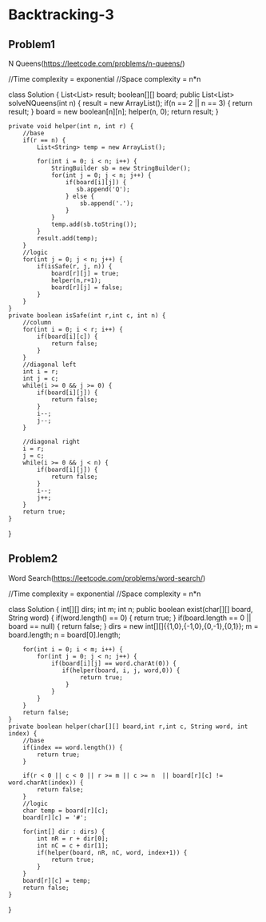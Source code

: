 # Backtracking-3

## Problem1

N Queens(https://leetcode.com/problems/n-queens/)

//Time complexity = exponential
//Space complexity = n\*n

class Solution {
List<List<String>> result;
boolean[][] board;
public List<List<String>> solveNQueens(int n) {
result = new ArrayList();
if(n == 2 || n == 3) {
return result;
}
board = new boolean[n][n];
helper(n, 0);
return result;
}

    private void helper(int n, int r) {
        //base
        if(r == n) {
            List<String> temp = new ArrayList();

            for(int i = 0; i < n; i++) {
                StringBuilder sb = new StringBuilder();
                for(int j = 0; j < n; j++) {
                    if(board[i][j]) {
                       sb.append('Q');
                    } else {
                        sb.append('.');
                    }
                }
                temp.add(sb.toString());
            }
            result.add(temp);
        }
        //logic
        for(int j = 0; j < n; j++) {
            if(isSafe(r, j, n)) {
                board[r][j] = true;
                helper(n,r+1);
                board[r][j] = false;
            }
        }
    }
    private boolean isSafe(int r,int c, int n) {
        //column
        for(int i = 0; i < r; i++) {
            if(board[i][c]) {
                return false;
            }
        }
        //diagonal left
        int i = r;
        int j = c;
        while(i >= 0 && j >= 0) {
            if(board[i][j]) {
                return false;
            }
            i--;
            j--;
        }

        //diagonal right
        i = r;
        j = c;
        while(i >= 0 && j < n) {
            if(board[i][j]) {
                return false;
            }
            i--;
            j++;
        }
        return true;
    }

}

## Problem2

Word Search(https://leetcode.com/problems/word-search/)

//Time complexity = exponential
//Space complexity = n\*n

class Solution {
int[][] dirs;
int m;
int n;
public boolean exist(char[][] board, String word) {
if(word.length() == 0) {
return true;
}
if(board.length == 0 || board == null) {
return false;
}
dirs = new int[][]{{1,0},{-1,0},{0,-1},{0,1}};
m = board.length;
n = board[0].length;

        for(int i = 0; i < m; i++) {
            for(int j = 0; j < n; j++) {
                if(board[i][j] == word.charAt(0)) {
                   if(helper(board, i, j, word,0)) {
                        return true;
                    }
                }
            }
        }
        return false;
    }
    private boolean helper(char[][] board,int r,int c, String word, int index) {
        //base
        if(index == word.length()) {
            return true;
        }

        if(r < 0 || c < 0 || r >= m || c >= n  || board[r][c] != word.charAt(index)) {
            return false;
        }
        //logic
        char temp = board[r][c];
        board[r][c] = '#';

        for(int[] dir : dirs) {
            int nR = r + dir[0];
            int nC = c + dir[1];
            if(helper(board, nR, nC, word, index+1)) {
                return true;
            }
        }
        board[r][c] = temp;
        return false;
    }

}
